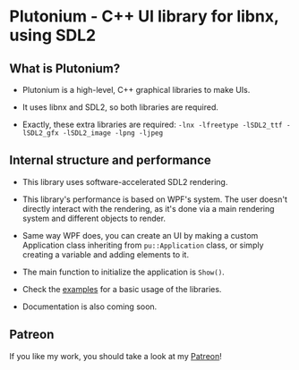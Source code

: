 # Plutonium - C++ UI library for libnx, using SDL2

## What is Plutonium?

- Plutonium is a high-level, C++ graphical libraries to make UIs.

- It uses libnx and SDL2, so both libraries are required.

- Exactly, these extra libraries are required: `-lnx -lfreetype -lSDL2_ttf -lSDL2_gfx -lSDL2_image -lpng -ljpeg`

## Internal structure and performance

- This library uses software-accelerated SDL2 rendering.

- This library's performance is based on WPF's system. The user doesn't directly interact with the rendering, as it's done via a main rendering system and different objects to render.

- Same way WPF does, you can create an UI by making a custom Application class inheriting from `pu::Application` class, or simply creating a variable and adding elements to it.

- The main function to initialize the application is `Show()`.

- Check the [examples](Examples) for a basic usage of the libraries.

- Documentation is also coming soon.

## Patreon

If you like my work, you should take a look at my [Patreon](https://patreon.com/xortroll)!
